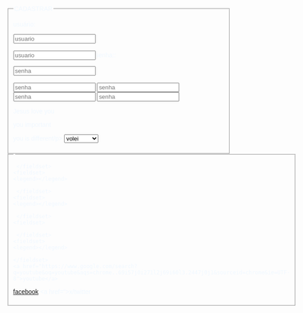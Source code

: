 <html>
  <head>
    <title>to be or not to be</title>
  </head>
  <style>
    body{    background-image:url("https://s2.glbimg.com/uYsIYy-rQgaW-2hI52R0mZ1cQMc=/620x455/e.glbimg.com/og/ed/f/original/2022/10/03/girassol-e-flor-entenda-casa-e-jardim.jpg");
      color:#F0F8FF;
      font-family:arial;
      }
    </style>
  <body>
    <fieldset>
      <legend>CADASTRAR</legend>
      <p>usuário:</p></p><input type="text" placeholder="usuario"><br><br>
      <input type="text" placeholder="usuario"
        <input type="text" placeholder="usuario"
        <input type="text" placeholder="usuario"
        <input type="text" placeholder="usuario"
      <p>senha::</p></p><input type="password" placeholder="senha"><br><br>
      <input type="password" placeholder="senha">
      <input type="password" placeholder="senha">
      <input type="password" placeholder="senha">
      <input type="password" placeholder="senha">
      <p>Jesus love you</p>
      <p>you important</p>
      <p>you is different/p>
       <select>
           <option>volei</option>
           <option>basquete</option>
           <option>futebol</option>
       </select>
    </fieldset>
    <fieldset>
      <legend></legend>
      
     </fieldset>
    <fieldset>
    <legend></legend>
    
     </fieldset>
    <fieldset>
    <legend></legend>
    
     </fieldset>
    <fieldset>
  <legend></legend>
  
     </fieldset>
    <fieldset>
    <legend></legend>
    
    </fieldset>
    <a href="https://www.google.com/search?q=youtube&oq=youtube&aqs=chrome..69i57j0i271l2j69i60l3.2447j0j1&sourceid=chrome&ie=UTF-8">youtube</a>
   <a href="https://www.google.com/search?q=intagram&sca_esv=585026838&ei=j5xgZerWIY7d5OUP6s-9cA&ved=0ahUKEwiq2rXn1tyCAxWOLrkGHepnDw4Q4dUDCBA&uact=5&oq=intagram&gs_lp=Egxnd3Mtd2l6LXNlcnAiCGludGFncmFtMhAQABiABBiKBRixAxiDARhDMhAQABiABBiKBRixAxiDARhDMg0QABiABBixAxiDARgKMg0QABiABBixAxiDARgKMg0QABiABBixAxiDARgKMg0QABiABBixAxiDARgKMg0QABiABBixAxiDARgKMg0QABiABBixAxiDARgKMg0QABiABBixAxiDARgKMg0QABiABBixAxiDARgKSLYtUMgIWKYpcAF4AZABAJgBkAGgAdUHqgEDMC44uAEDyAEA-AEBqAIUwgITEAAYgAQYigUY6gIYtAIYQ9gBAcICExAuGIAEGIoFGOoCGLQCGEPYAQHCAhYQABgDGI8BGOUCGOoCGLQCGIwD2AECwgIWEC4YAxiPARjlAhjqAhi0AhiMA9gBAsICCxAAGIAEGLEDGIMBwgIIEC4YgAQYsQPCAgUQABiABMICChAAGIAEGIoFGEPCAgoQLhiABBiKBRhDwgIIEC4YsQMYgATCAgUQLhiABMICDRAuGLEDGIAEGIoFGEPCAggQABiABBixA8ICDRAAGIAEGIoFGLEDGEPCAgcQABiABBgKwgILEC4YgAQYxwEYrwHCAg4QABiABBiKBRixAxiDAeIDBBgAIEGIBgG6BgQIARgHugYGCAIQARgK&sclient=gws-wiz-serp>instagram</a>
   <a href=">facebook</a>
  <a href=">x/twitter</a>
  </body>

</html>
